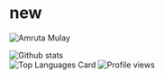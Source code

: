 # new

<img src="https://github.com/Amruta1311/new/blob/master/amu.gif" alt="Amruta Mulay">

![Github stats](https://github-readme-stats.vercel.app/api?username=Amruta1311&theme=dracula&show_icons=true&count_private=true)  
![Top Languages Card](https://github-readme-stats.vercel.app/api/top-langs/?username=Amruta1311&layout=compact)
![Profile views](https://gpvc.arturio.dev/[YOUR_PROFILE_USERNAME])
